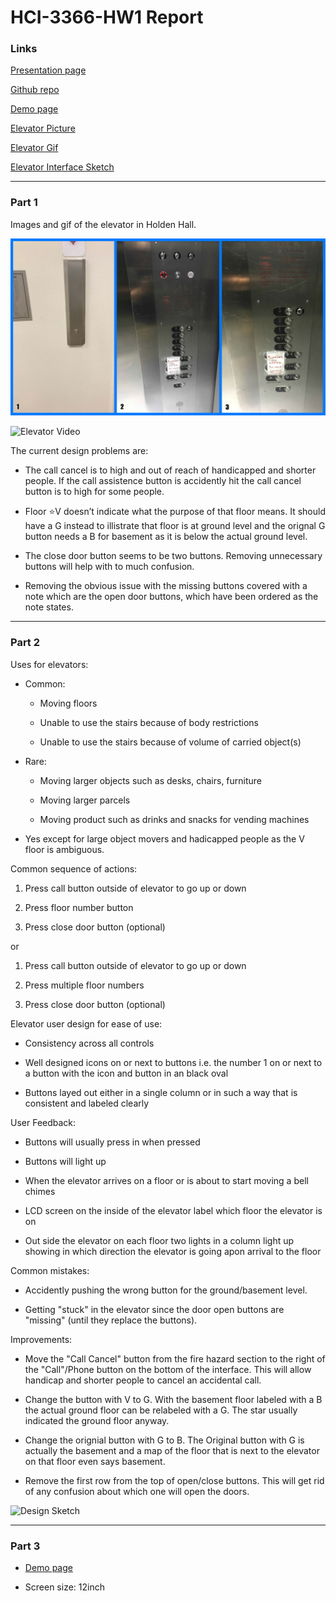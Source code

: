 # HCI-3366-HW1 Report

### Links

[Presentation page](https://michbish.github.io/HCI-3366-HW1/)

[Github repo](https://github.com/michbish/HCI-3366-HW1)

[Demo page](https://michbish.github.io/HCI-3366-HW1/demo)

[Elevator Picture](https://github.com/michbish/HCI-3366-HW1/blob/feature/new/assets/Elevator_Outside.jpg)

[Elevator Gif](https://github.com/michbish/HCI-3366-HW1/blob/feature/new/assets/Elevator.gif)

[Elevator Interface Sketch]()

---
### Part 1

Images and gif of the elevator in Holden Hall.

![Elevator](/assets/Elevator.jpg)

![Elevator Video](/assets/Elevator.gif)

The current design problems are:

- The call cancel is to high and out of reach of handicapped and shorter people. If the call assistence button is accidently hit the call cancel button is to high for some people.

- Floor :star:V doesn’t indicate what the purpose of that floor means. It should have a G instead to illistrate that floor is at ground level and the orignal G button needs a B for basement as it is below the actual ground level.

- The close door button seems to be two buttons. Removing unnecessary buttons will help with to much confusion.

- Removing the obvious issue with the missing buttons covered with a note which are the open door buttons, which have been ordered as the note states.

---

### Part 2

Uses for elevators:

- Common: 

    - Moving floors

    - Unable to use the stairs because of body restrictions

    - Unable to use the stairs because of volume of carried object(s) 

- Rare:

    - Moving larger objects such as desks, chairs, furniture

    - Moving larger parcels

    - Moving product such as drinks and snacks for vending machines

- Yes except for large object movers and hadicapped people as the V floor is ambiguous.

Common sequence of actions:

1. Press call button outside of elevator to go up or down

2. Press floor number button

3. Press close door button (optional)

or 

1. Press call button outside of elevator to go up or down

2. Press multiple floor numbers 

3. Press close door button (optional)

Elevator user design for ease of use:

- Consistency across all controls

- Well designed icons on or next to buttons i.e. the number 1 on or next to a button with the icon and button in an black oval

- Buttons layed out either in a single column or in such a way that is consistent and labeled clearly

User Feedback: 

- Buttons will usually press in when pressed

- Buttons will light up

- When the elevator arrives on a floor or is about to start moving a bell chimes

- LCD screen on the inside of the elevator label which floor the elevator is on

- Out side the elevator on each floor two lights in a column light up showing in which direction the elevator is going apon arrival to the floor

Common mistakes: 

- Accidently pushing the wrong button for the ground/basement level.

- Getting "stuck" in the elevator since the door open buttons are "missing" (until they replace the buttons).

Improvements: 

- Move the "Call Cancel" button from the fire hazard section to the right of the "Call"/Phone button on the bottom of the interface. This will allow handicap and shorter people to cancel an accidental call. 

- Change the button with V to G. With the basement floor labeled with a B the actual ground floor can be relabeled with a G. The star usually indicated the ground floor anyway.

- Change the orignial button with G to B. The Original button with G is actually the basement and a map of the floor that is next to the elevator on that floor even says basement.

- Remove the first row from the top of open/close buttons. This will get rid of any confusion about which one will open the doors. 

![Design Sketch]()

--- 

### Part 3 

- [Demo page](https://michbish.github.io/HCI-3366-HW1/demo)

- Screen size: 12inch